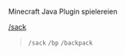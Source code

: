 Minecraft Java Plugin spielereien

[/sack](https://github.com/dr-woitschek/spielkiste/tree/master/minecraft.java/)

> `/sack`
> `/bp`
> `/backpack`

